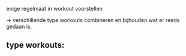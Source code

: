 enige regelmaat in workout voorstellen

-> verschillende type workouts combineren en bijhouden wat er reeds gedaan is.

type workouts:
- 